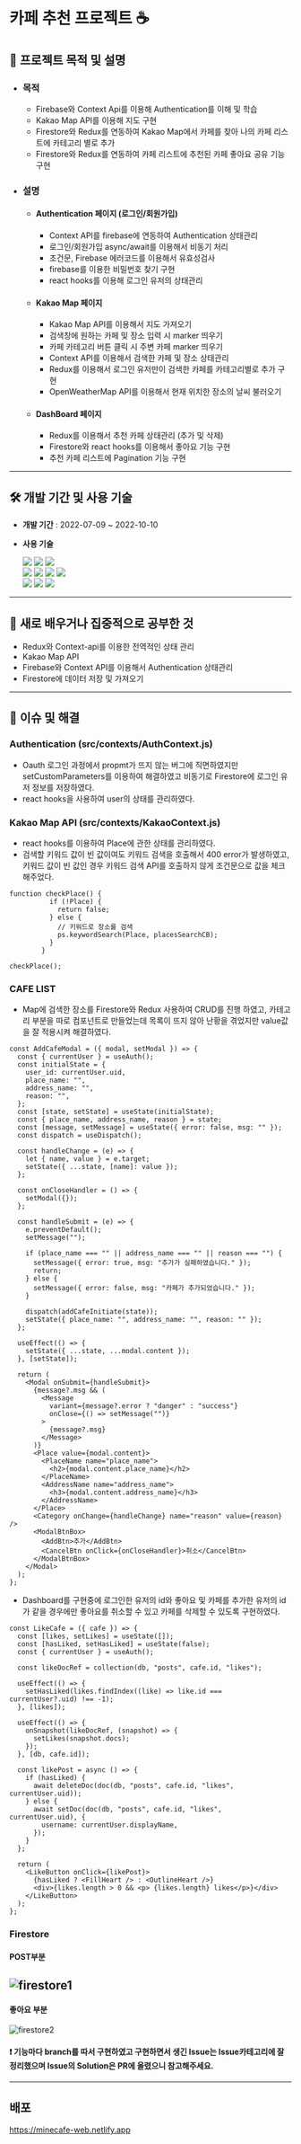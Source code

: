 # 카페 추천 프로젝트 ☕
## 📄 프로젝트 목적 및 설명
* ### 목적
   * Firebase와 Context Api를 이용해 Authentication를 이해 및 학습
   * Kakao Map API를 이용해 지도 구현
   * Firestore와 Redux를 연동하여 Kakao Map에서 카페를 찾아 나의 카페 리스트에 카테고리 별로 추가 
   * Firestore와 Redux를 연동하여 카페 리스트에 추천된 카페 좋아요 공유 기능 구현
* ### 설명
   * #### Authentication 페이지 (로그인/회원가입)
      * Context API를 firebase에 연동하여 Authentication 상태관리
      * 로그인/회원가입 async/await를 이용해서 비동기 처리
      * 조건문, Firebase 에러코드를 이용해서 유효성검사 
      * firebase를 이용한 비밀번호 찾기 구현
      * react hooks를 이용해 로그인 유저의 상태관리
   * #### Kakao Map 페이지
      * Kakao Map API를 이용해서 지도 가져오기
      * 검색창에 원하는 카페 및 장소 입력 시 marker 띄우기
      * 카페 카테고리 버튼 클릭 시 주변 카페 marker 띄우기
      * Context API를 이용해서 검색한 카페 및 장소 상태관리
      * Redux를 이용해서 로그인 유저만이 검색한 카페를 카테고리별로 추가 구현
      * OpenWeatherMap API를 이용해서 현재 위치한 장소의 날씨 불러오기
   * #### DashBoard 페이지
      * Redux를 이용해서 추천 카페 상태관리 (추가 및 삭제)
      * Firestore와 react hooks를 이용해서 좋아요 기능 구현 
      * 추천 카페 리스트에 Pagination 기능 구현
--- 
## 🛠 개발 기간 및 사용 기술
- **개발 기간** : 2022-07-09 ~ 2022-10-10
* **사용 기술** 

  <img src="https://img.shields.io/badge/html5-E34F26?style=for-the-badge&logo=html5&logoColor=white">
  <img src="https://img.shields.io/badge/css-1572B6?style=for-the-badge&logo=css3&logoColor=white">
  <img src="https://img.shields.io/badge/javascript-F7DF1E?style=for-the-badge&logo=javascript&logoColor=black">
  <br />
  <img src="https://img.shields.io/badge/React-61DAFB?style=for-the-badge&logo=React&logoColor=black"/>
  <img src="https://img.shields.io/badge/redux-764ABC?style=for-the-badge&logo=redux&logoColor=black">
  <img src="https://img.shields.io/badge/firebase-FFCA28?style=for-the-badge&logo=firebase&logoColor=white">
  <img src="https://img.shields.io/badge/firestore-FF7139?style=for-the-badge&logo=firebase&logoColor=white">
  <br />
  <img src="https://img.shields.io/badge/fontawesome-528DD7?style=for-the-badge&logo=font-awesome&logoColor=white">
  <img src="https://img.shields.io/badge/styled components-DB7093?style=for-the-badge&logo=styled-components&logoColor=white"/>
  <img src="https://img.shields.io/badge/mui-007FFF?style=for-the-badge&logo=mui&logoColor=white"/>
---
## 🤩 새로 배우거나 집중적으로 공부한 것
- Redux와 Context-api를 이용한 전역적인 상태 관리
- Kakao Map API
- Firebase와  Context API를 이용해서 Authentication 상태관리
- Firestore에 데이터 저장 및 가져오기
---
## 🔧 이슈 및 해결
### Authentication (src/contexts/AuthContext.js)
- Oauth 로그인 과정에서 propmt가 뜨지 않는 버그에 직면하였지만 setCustomParameters를 이용하여 해결하였고 비동기로 Firestore에 로그인 유저 정보를 저장하였다.
- react hooks을 사용하여 user의 상태를 관리하였다.

### Kakao Map API (src/contexts/KakaoContext.js)
- react hooks를 이용하여 Place에 관한 상태를 관리하였다.
- 검색할 키워드 값이 빈 값이여도 키워드 검색을 호출해서 400 error가 발생하였고, 키워드 값이 빈 값인 경우 키워드 검색 API를 호출하지 않게 조건문으로 값을 체크해주었다.
```
function checkPlace() {
          if (!Place) {
            return false;
          } else {
            // 키워드로 장소를 검색
            ps.keywordSearch(Place, placesSearchCB);
          }
        }

checkPlace();
```
### CAFE LIST
- Map에 검색한 장소를 Firestore와 Redux 사용하여 CRUD를 진행 하였고, 카테고리 부분을 따로 컴포넌트로 만들었는데 목록이 뜨지 않아 난황을 겪었지만 value값을 잘 적용시켜 해결하였다.
```
const AddCafeModal = ({ modal, setModal }) => {
  const { currentUser } = useAuth();
  const initialState = {
    user_id: currentUser.uid,
    place_name: "",
    address_name: "",
    reason: "",
  };
  const [state, setState] = useState(initialState);
  const { place_name, address_name, reason } = state;
  const [message, setMessage] = useState({ error: false, msg: "" });
  const dispatch = useDispatch();

  const handleChange = (e) => {
    let { name, value } = e.target;
    setState({ ...state, [name]: value });
  };

  const onCloseHandler = () => {
    setModal({});
  };

  const handleSubmit = (e) => {
    e.preventDefault();
    setMessage("");

    if (place_name === "" || address_name === "" || reason === "") {
      setMessage({ error: true, msg: "추가가 실패하였습니다." });
      return;
    } else {
      setMessage({ error: false, msg: "카페가 추가되었습니다." });
    }

    dispatch(addCafeInitiate(state));
    setState({ place_name: "", address_name: "", reason: "" });
  };

  useEffect(() => {
    setState({ ...state, ...modal.content });
  }, [setState]);

  return (
    <Modal onSubmit={handleSubmit}>
      {message?.msg && (
        <Message
          variant={message?.error ? "danger" : "success"}
          onClose={() => setMessage("")}
        >
          {message?.msg}
        </Message>
      )}
      <Place value={modal.content}>
        <PlaceName name="place_name">
          <h2>{modal.content.place_name}</h2>
        </PlaceName>
        <AddressName name="address_name">
          <h3>{modal.content.address_name}</h3>
        </AddressName>
      </Place>
      <Category onChange={handleChange} name="reason" value={reason} />
      <ModalBtnBox>
        <AddBtn>추가</AddBtn>
        <CancelBtn onClick={onCloseHandler}>취소</CancelBtn>
      </ModalBtnBox>
    </Modal>
  );
};

```
- Dashboard를 구현중에 로그인한 유저의 id와 좋아요 및 카페를 추가한 유저의 id가 같을 경우에만 좋아요를 취소할 수 있고 카페를 삭제할 수 있도록 구현하였다.
```
const LikeCafe = ({ cafe }) => {
  const [likes, setLikes] = useState([]);
  const [hasLiked, setHasLiked] = useState(false);
  const { currentUser } = useAuth();

  const likeDocRef = collection(db, "posts", cafe.id, "likes");

  useEffect(() => {
    setHasLiked(likes.findIndex((like) => like.id === currentUser?.uid) !== -1);
  }, [likes]);

  useEffect(() => {
    onSnapshot(likeDocRef, (snapshot) => {
      setLikes(snapshot.docs);
    });
  }, [db, cafe.id]);

  const likePost = async () => {
    if (hasLiked) {
      await deleteDoc(doc(db, "posts", cafe.id, "likes", currentUser.uid));
    } else {
      await setDoc(doc(db, "posts", cafe.id, "likes", currentUser.uid), {
        username: currentUser.displayName,
      });
    }
  };

  return (
    <LikeButton onClick={likePost}>
      {hasLiked ? <FillHeart /> : <OutlineHeart />}
      <div>{likes.length > 0 && <p> {likes.length} likes</p>}</div>
    </LikeButton>
  );
};
```

### Firestore

#### POST부분
![firestore1](https://user-images.githubusercontent.com/83106932/197471084-28be9b3f-469d-4532-84c7-962554e8036b.png)
---
#### 좋아요 부분
![firestore2](https://user-images.githubusercontent.com/83106932/197471096-71d436b3-20e7-42c8-b495-8ec22f34f994.png)


#### ❗ 기능마다 branch를 따서 구현하였고 구현하면서 생긴 Issue는 Issue카테고리에 잘 정리했으며 Issue의 Solution은 PR에 올렸으니 참고해주세요.

---
## 배포
https://minecafe-web.netlify.app



